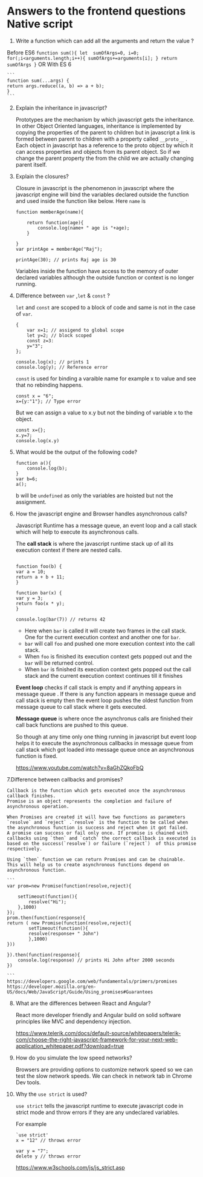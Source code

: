 # Answers to the frontend questions Native script
1. Write a function which can add all the arguments and return the value ?
 
 Before ES6
    ```
    function sum(){
        let 
            sumOfArgs=0,
            i=0;
            for(;i<arguments.length;i++){
                sumOfArgs+=arguments[i];
            }
        return sumOfArgs
    }
    ```
    OR
    With ES 6 

    ```
    function sum(...args) {
    return args.reduce((a, b) => a + b);
    }
    ```

2. Explain the inheritance in javascript?
    
    Prototypes are the mechanism by which javascript gets the inheritance. In other Object Oriented languages, inheritance is implemented by copying the properties of the parent to children but in javascript a link is formed between parent to children with a property called `__proto__` .
    Each object in javascript has a reference to the proto object by which it can access properties and objects from its parent object. So if we change the parent property the from the child we are actually changing parent itself.


3. Explain the closures?
    
    Closure in javascript is the phenomenon in javascript where the javascript engine will bind the variables declared outside the function and used inside the function like below. Here `name` is 
    ```
    function memberAge(name){

        return function(age){
            console.log(name+ " age is "+age);
        }

    }
    var printAge = memberAge("Raj");

    printAge(30); // prints Raj age is 30
    ```
    Variables inside the function have access to the memory of outer declared variables although the outside function or context is no longer running.


4. Difference between `var` ,`let` & `const` ?
    
    `let` and `const` are scoped to a block of code and same is not in the case of `var`.
    ```
    {
        var x=1; // assigend to global scope
        let y=2; // block scoped
        const z=3:
        y="3";
    };

    console.log(x); // prints 1
    console.log(y); // Reference error 
    ```
    `const` is used for binding a varaible name for example x to value and see that no rebinding happens.

    ```
    const x = "6";
    x={y:"1"}; // Type error

    ```
    But we can assign a value to x.y but not the binding of variable x to the object.
    ```
    const x={};
    x.y=7;
    console.log(x.y)

    ```

5. What would be the output of the following code?
    ```
    function a(){
        console.log(b);
    }
    var b=6;
    a();
    ```
    
    b will be `undefined` as only the variables are hoisted but not the assignment.


6. How the javascript engine and Browser handles asynchronous calls?
    
    Javascript Runtime has a message queue, an event loop and a call stack which will help to execute its asynchronous calls. 

    The **call stack** is where the javascript runtime stack up of all its execution context if there are nested calls. 

    ```

    function foo(b) {
    var a = 10;
    return a + b + 11;
    }

    function bar(x) {
    var y = 3;
    return foo(x * y);
    }

    console.log(bar(7)) // returns 42

    ```
    - Here when `bar` is called it will create two frames in the call stack. One for the current execution context and another one for `bar`.
    - `bar`  will call `foo` and pushed one more execution context into the call stack.
    - When `foo` is finished its execution context gets popped out and the `bar` will be returned control. 
    - When `bar` is finished its execution context gets popped out the call stack and the current execution context continues till it finishes

    **Event loop** checks if call stack is empty and if anything appears in message queue . If there is any function appears in message queue and call stack is empty then the event loop pushes the oldest function from message queue to call stack where it gets executed.

    **Message queue** is where once the asynchronus calls are finished their call back functions are pushed to this queue.

    So though at any time only one thing running in javascript but event loop helps it to execute the asynchronous callbacks in message queue from call stack which got loaded into message queue once an asynchronous function is fixed.

    https://www.youtube.com/watch?v=8aGhZQkoFbQ


7.Difference between callbacks and promises?
    
    Callback is the function which gets executed once the asynchronous callback finishes.
    Promise is an object represents the completion and failure of asynchronous operation. 

    When Promises are created it will have two functions as parameters `resolve` and `reject` .`resolve` is the function to be called when the asynchronous function is success and reject when it got failed. 
    A promise can success or fail only once. If promise is chained with callbacks using `then` and `catch` the correct callback is executed is based on the success(`resolve`) or failure (`reject`)  of this promise respectively. 

    Using `then` function we can return Promises and can be chainable. This will help us to create asynchronous functions depend on asynchronous function.

    ```
    var prom=new Promise(function(resolve,reject){

        setTimeout(function(){
            resolve("Hi");
        },1000)
    });
    prom.then(function(response){
    return ( new Promise(function(resolve,reject){
            setTimeout(function(){
            resolve(response+ " John")     
            },1000)
    }))

    }).then(function(response){
        console.log(response) // prints Hi John after 2000 seconds
    })

    ```
    https://developers.google.com/web/fundamentals/primers/promises 
    https://developer.mozilla.org/en-US/docs/Web/JavaScript/Guide/Using_promises#Guarantees



8. What are the differences between React and Angular?
    
    React more developer friendly and Angular build on solid software principles like MVC and dependency injection.

    https://www.telerik.com/docs/default-source/whitepapers/telerik-com/choose-the-right-javascript-framework-for-your-next-web-application_whitepaper.pdf?download=true


9. How do you simulate the low speed networks?
    
    Browsers are providing options to customize network speed so we can test the slow network speeds. We can check in network tab in Chrome Dev tools.


10. Why the `use strict` is used?
    
    `use strict` tells the javascript runtime to execute javascript code in strict mode and throw errors if they are any undeclared variables.

    For example 
    ```
    `use strict'
    x = "12" // throws error

    ```
    ```
    var y = "7";
    delete y // throws error 

    ```

    https://www.w3schools.com/js/js_strict.asp